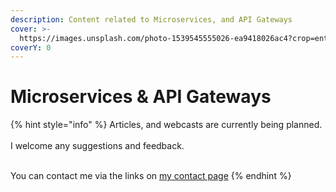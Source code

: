```yaml
---
description: Content related to Microservices, and API Gateways
cover: >-
  https://images.unsplash.com/photo-1539545555026-ea9418026ac4?crop=entropy&cs=tinysrgb&fm=jpg&ixid=MnwxOTcwMjR8MHwxfHNlYXJjaHw1fHxhbnRzfGVufDB8fHx8MTY1OTI3MjM1OA&ixlib=rb-1.2.1&q=80
coverY: 0
---
```


# Microservices & API Gateways

{% hint style="info" %}
Articles, and webcasts are currently being planned.\
\
I welcome any suggestions and feedback.

\
You can contact me via the links on [my contact page](../scott-ling/how-to-contact-me.md)
{% endhint %}
